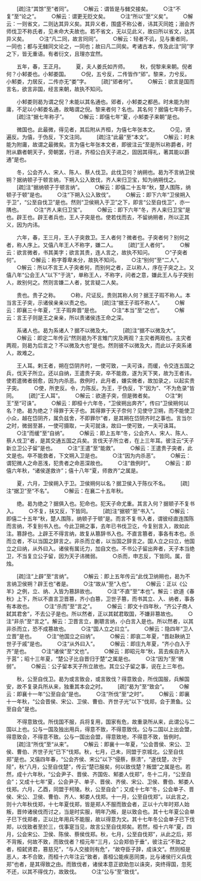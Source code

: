 <!-- { "loadSidebar": true } -->
　　[疏]注“其馀”至“者同”。
　　○解云：谓皆是与雠交接矣。
　　○注“不复”至“论之”。
　　○解云：谓更无贬文矣。
　　○注“所以”至“义矣”。
　　○解云：一则省文，二则达其异义矣。其异义者，围盛不称公者，讳其灭同姓；溺会齐师伐卫不称氏者，见未命大夫故也。若不省文，无以见此义，故曰所以省文，达其异义矣。
　　○注“凡二同，故言同同”。
　　○解云：轻者不讥，见与重者同，一同也；都与无雠同文论之，一同也；故曰凡二同矣。考诸古本，传及此注“同”字之下，皆无重语。有者衍文，且理亦宜然。

　　五年，春，王正月。
　　夏，夫人姜氏如齐师。
　　秋，倪黎来来朝。倪者何？小邾娄也。小邾娄国。
　　○倪，五兮反，二传皆作“郳”。黎来，力兮反。小邾娄，力居反，二传亦无“娄”字。
　　[疏]“郳者何”。
　　○解云：欲言是国而言名，欲言非国，经言来朝，故执不知问。

　　小邾娄则曷为谓之倪？未能以其名通也。郳者，小邾娄之都邑。时未能为附庸，不足以小邾娄名通，故略谓之倪。黎来者何？名也。其名何？据僖七年称子。
　　[疏]注“据七年称子”。
　　○解云：即僖七年“夏，小邾娄子来朝”是也。

　　微国也。此最微，得见者，其后附从齐桓，为僖七年张本文。
　　○见，贤遍反。为僖，于伪反，下文注同。
　　[疏]注“此最”至“本文”。
　　○解云：时未能为附庸，故谓之最微矣。言为僖七年张本文者，即彼注云“至是所以称爵者，时附从霸者朝天子，旁朝罢，行进，齐桓公白天子进之，固因其得礼，著其能以爵通”是也。

　　冬，公会齐人、宋人、陈人、蔡人伐卫。此伐卫何？纳朔也。曷为不言纳卫侯朔？据纳顿子于顿言纳，下朔入公入致伐，齐人来归卫宝，知为纳朔伐之。
　　[疏]注“据纳顿子于顿言纳”。
　　○解云：即僖二十五年“秋，楚人围陈，纳顿子于顿”是也。
　　○注“下朔入公入致伐”。
　　○解云：即下六年“卫侯朔入于卫”，“公至自伐卫”是也。然则“卫侯朔入于卫”之下，即言“公至自伐卫”，亦一隅也。
　　○注“齐人来归卫宝”。
　　○解云：即下六年“冬，齐人来归卫宝”是也。辟王也。辟王者兵也，王人子突是也。使若伐而去，不留纳朔者，所以正其义，因为内讳。

　　六年，春，王三月，王人子突救卫。王人者何？微者也。子突者何？别何之者，称人序上。又僖八年王人不称字，嫌二人。
　　[疏]“王人者何”。
　　○解云：欲言微者，书其美字；欲言其贵，连人言之，故执不知问。
　　○“子突者何”。
　　○解云：称字尊卑未分，故执不知问。
　　○注“别何”至“二人”。
　　○解云：所以不言王人子突者何，而别何之者，正以称人，序在子突之上。又僖八年“公会王人”以下“于洮”，单称王人，不称字，问者之意，嫌此王人与子突别人，故别何之。然则言嫌二人者，犹言疑二人矣。

　　贵也。贵子之称。
　　○称，尺证反。贵则其称人何？据王子瑕不称人。本当言王子突，示诸侯亲亲以责之也。
　　[疏]注“据王子瑕不称人”。
　　○解云：即襄三十年夏，“王子瑕奔晋”是也。
　　○注“本当”至“之也”。
　　○解云：言王子则是王之亲亲，所以责诸侯违王命之深。

　　系诸人也。曷为系诸人？据不以微及大。
　　[疏]注“据不以微及大”。
　　○解云：即定二年传云“然则曷为不言雉门灾及两观？主灾者两观也。主灾者两观，则曷为后言之？不以微及大也”是也。然则彼不以微及大，而此以子突系诸人，故难之。

　　王人耳。剌王者，朔在岱阴齐时，一使可致，一夫可诛，而缓，令交连五国之兵，伐天子所立。还以自纳，王遣贵子突，卒不能救，遂为天下笑，故为王者讳，使若遣微者弱愈，因为内杀恶。救例时，此月者，嫌实微者，故加录之，以起实贵子突。
　　○使，所吏反。令，力陈反。为王，于伪反，下“因为”、“不为危录”皆同。
　　[疏]“王人耳”。
　　○解云：欲道子突，但是微者矣。
　　○注“剌王”至“可诛”。
　　○解云：即桓十六年冬，“卫侯朔出奔齐”，传曰“卫侯朔何以名？绝。曷为绝之？得罪于天子也。其得罪于天子奈何？见使守卫朔，而不能使卫小众，越在岱阴齐，属负兹舍，不即罪尔”者，是其朔在岱阴齐时之事也。言当尔之时，微弱至甚，一使可摄取，一夫可就诛，故曰一使可致，一夫可诛耳。
　　○注“而缓”至“自纳”。
　　○解云：即上五年“冬，公会齐人、宋人、陈人、蔡人伐卫”者，是其交通五国之兵矣。言伐天子所立者，在上三年耳。彼注云“天子新立卫公子留”是也。
　　○注“王遣”至“能救”。
　　○解云：王遣贵子突者，此文是也。卒不能救者，下文朔入卫是也。
　　○注“因为内杀恶”。
　　○解云：谓犯微人之命恶浅，犯贵者之命恶深故也。
　　○注“救例时”。
　　○解云：即僖六年秋，“诸侯遂救许”；僖十八年“夏，师救齐”之属是。

　　夏，六月，卫侯朔入于卫。卫侯朔何以名？据卫侯入于陈仪不名。
　　[疏]注“据卫”至“不名”。
　　○解云：在襄二十五年秋。

　　绝。曷为绝之？据俱入也。犯命也。犯天子命尤重。其言入何？据顿子不复书入。
　　○不复，扶又反，下皆同。
　　[疏]注“据顿”至“书入”。
　　○解云：即僖二十五年“秋，楚人围陈，纳顿子于顿”是。而言不复书入者，谓彼经直连围陈而言纳，不复别书入也。今此卫朔之事，去年已书伐卫讫，今复别言入，故如此注。篡辞也。上辟王不得言纳，故复从篡辞书入也。不直言篡者，事各有本也。杀而立者，不以当国之辞言之。非杀而立者，以当国之辞言之。国人立之曰立，他国立之曰纳，从外曰入。诸侯有属讬力，加自文也。不书公子留出奔者，天子本当绝卫，不当复立公子留，因为天子讳微弱。
　　○杀而，申志反，下皆同。属，音烛。

　　[疏]注“上辟”至“言纳”。
　　○解云：即上五年传云“此伐卫纳朔也，曷为不言纳卫侯朔？辟王也”者是。
　　○注“故从”至“入也”。
　　○解云：正以《公羊》之例，立、纳、入皆为篡辞故也。
　　○注“不直”至“本也”。解云：欲道《春秋》上下，所以不直言卫晋篡，齐小白篡，卫世子篡，而书其立、入、纳者，事各有本故也。
　　○注“杀而”至“言之”。
　　○解云：即文十四年秋，“齐公子商人弑其君舍”，不去公子是也。所以然者，正以其弑君取国，不嫌非篡故也。
　　○注“非杀”至“言之”。解云：卫晋言立，蒯聩言纳，小白言入是也。所以然者，以其非杀而立，恐不成篡故也。
　　○注“国人立之曰立”。
　　○解云：隐四年“卫人立晋”是也。
　　○注“他国立之曰纳”。
　　○解云：即哀二年夏，“晋赵鞅纳卫世子于戚”是也。
　　○注“从外曰入”。
　　○解云：即庄九年夏，“齐小白入于齐”是也。
　　○注“诸侯”至“文也”。
　　○解云：即昭元年“秋，莒去疾自齐入于莒”；昭十三年夏，“楚公子比自晋归于楚”之属是也。
　　○注“因为”至“微弱”。
　　○解云：公子留本天子所立故也。其立公子留之事，说在上三年也。

　　秋，公至自伐卫。曷为或言致会，或言致伐？得意致会，所伐国服，兵解国安，故不复录兵所从来，独重其本会之时。
　　[疏]“曷为”至“致会”。
　　○解云：即襄十一年“公至自会”是也。
　　○注“所伐”至“之时”。
　　○解云：即襄十一年秋，“公会晋侯、宋公、卫侯、曹伯、齐世子光”以下“伐郑，会于萧鱼。公至自会”是也。

　　不得意致伐。所伐国不服，兵将复用，国家有危，故重录所从来，此谓公与二国以上也。公与一国及独出用兵，得意不致，不得意致伐。公与二国以上出会盟，得意致会，不得意不致。公与一国出会盟，得意致地，不得意不致，皆例时。
　　[疏]注“所伐”至“从来”。
　　○解云：即襄十一年夏，“公会晋侯、宋公、卫侯、曹伯、齐世子光”已下“伐郑。秋，七月，己未，同盟于京城北。公至自伐郑”是也。又僖四年春，“公会齐侯、宋公”以下“侵蔡，蔡溃”，“遂伐楚，次于陉”，秋“八月，公至自伐楚”，传云“楚已服矣，何以致伐楚？叛盟”之属是也。若然，成十六年秋，“公会尹子、晋侯、齐国佐、邾娄人伐郑”，冬十二月，“公至自会”；又成十七年“夏，公会尹子、单子、晋侯、齐侯、宋公、卫侯、曹伯、邾娄人伐郑。六月，乙酉，同盟于柯陵。秋，公至自会”；又成十七年“冬，公会单子、晋侯、宋公、卫侯、曹伯、齐人、邾娄人伐郑。十一月，公至自伐郑”。以此言之，则十六年秋伐郑，十七年夏伐郑，皆是郑人不服而致会者，正以十六年时郑人始叛，晋帅诸侯伐而讨之，当是时实服，明年乃叛，是以致会也。其十七年夏公会单子巳下伐郑者，正以比年用兵不能服，故以得意为文。其十七年冬公会单子已下伐郑，以伐致者至於三，伐事寔当见，故言公至自伐郑矣。若然，桓十六年“夏，四月，公会宋公、卫侯、陈侯、蔡侯伐郑。秋，七月，公至自伐郑”，从此之后，郑不背叛，何故不致，而致伐者？桓元年“三月，公会郑伯于垂”，彼注云“不致之者，桓弑贤君，篡慈兄”，“与人交接则有危”，“故夺臣子辞，成诛文”。然则桓是恶人，本不合致，而桓十六年注云“致者，善桓公能疾恶同类，比与诸侯行义兵伐郑”也者，是其得致之由。而致伐者，诸侯本意正欲助忽以诛突，突终得国，忽死不还，以其不得伐力，故致伐。
　　○注“公与”至“致伐”。
